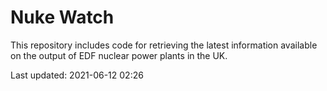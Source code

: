 # Nuke Watch

This repository includes code for retrieving the latest information available on the output of EDF nuclear power plants in the UK.

Last updated: 2021-06-12 02:26